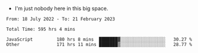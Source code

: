 - I'm just nobody here in this big space.


<!--START_SECTION:waka-->

```text
From: 18 July 2022 - To: 21 February 2023

Total Time: 595 hrs 4 mins

JavaScript         180 hrs 8 mins  ███████▓░░░░░░░░░░░░░░░░░   30.27 %
Other              171 hrs 11 mins ███████▒░░░░░░░░░░░░░░░░░   28.77 %
```

<!--END_SECTION:waka-->
